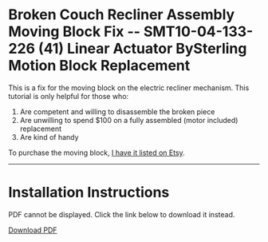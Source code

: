 # Broken Couch Recliner Assembly Moving Block Fix -- SMT10-04-133-226 (41) Linear Actuator BySterling Motion Block Replacement

This is a fix for the moving block on the electric recliner mechanism. This tutorial is only helpful for those who:

1. Are competent and willing to disassemble the broken piece
2. Are unwilling to spend $100 on a fully assembled (motor included) replacement
3. Are kind of handy

To purchase the moving block, [I have it listed on Etsy](https://www.etsy.com/listing/1872055159/read-description-smt10-04-133-226-41).

---

# Installation Instructions

<object width="500" height="700" type="application/pdf" data="https://thomasjbarlow.com/pdf/SMT10-04-133-226_Block_Replacement.pdf">
    <p>PDF cannot be displayed. Click the link below to download it instead.</p>
    <p><a href="https://thomasjbarlow.com/pdf/SMT10-04-133-226_Block_Replacement.pdf">Download PDF</a></p>
</object>
